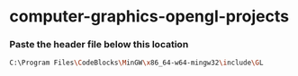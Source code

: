 # computer-graphics-opengl-projects


### Paste the header file below this location
```sh
C:\Program Files\CodeBlocks\MinGW\x86_64-w64-mingw32\include\GL
   
```


